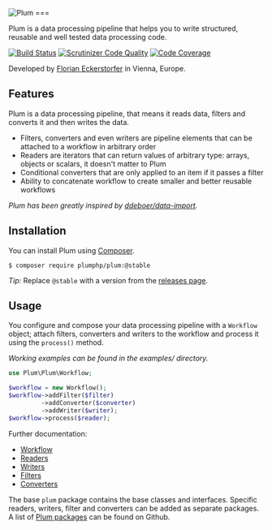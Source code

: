 <img src="https://florian.ec/img/plum/logo.png" alt="Plum">
===

Plum is a data processing pipeline that helps you to write structured, reusable and well tested data processing code.

[![Build Status](https://travis-ci.org/plumphp/plum.svg?branch=master)](https://travis-ci.org/plumphp/plum)
[![Scrutinizer Code Quality](https://scrutinizer-ci.com/g/plumphp/plum/badges/quality-score.png?b=master)](https://scrutinizer-ci.com/g/plumphp/plum/?branch=master)
[![Code Coverage](https://scrutinizer-ci.com/g/plumphp/plum/badges/coverage.png?b=master)](https://scrutinizer-ci.com/g/plumphp/plum/?branch=master)

Developed by [Florian Eckerstorfer](https://florian.ec) in Vienna, Europe.


Features
--------

Plum is a data processing pipeline, that means it reads data, filters and converts it and then writes the data.

- Filters, converters and even writers are pipeline elements that can be attached to a workflow in arbitrary order
- Readers are iterators that can return values of arbitrary type: arrays, objects or scalars, it doesn't matter to Plum
- Conditional converters that are only applied to an item if it passes a filter
- Ability to concatenate workflow to create smaller and better reusable workflows

*Plum has been greatly inspired by [ddeboer/data-import](https://github.com/ddeboer/data-import).*


Installation
------------

You can install Plum using [Composer](http://getcomposer.org).

```shell
$ composer require plumphp/plum:@stable
```

*Tip:* Replace `@stable` with a version from the [releases page](https://github.com/plumphp/plum/releases).


Usage
-----

You configure and compose your data processing pipeline with a `Workflow` object; attach filters, converters and
writers to the workflow and process it using the `process()` method.

*Working examples can be found in the examples/ directory.*

```php
use Plum\Plum\Workflow;

$workflow = new Workflow();
$workflow->addFilter($filter)
         ->addConverter($converter)
         ->addWriter($writer);
$workflow->process($reader);
```

Further documentation:

- [Workflow](workflow.md)
- [Readers](readers.md)
- [Writers](writers.md)
- [Filters](filters.md)
- [Converters](converters.md)

The base `plum` package contains the base classes and interfaces. Specific readers, writers, filter and converters
can be added as separate packages. A list of [Plum packages](https://github.com/plumphp) can be found on Github.
